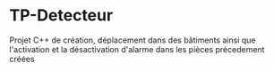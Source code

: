# TP-Detecteur

Projet C++ de création, déplacement dans des bâtiments ainsi que l'activation et la désactivation d'alarme dans les pièces précedement créées

